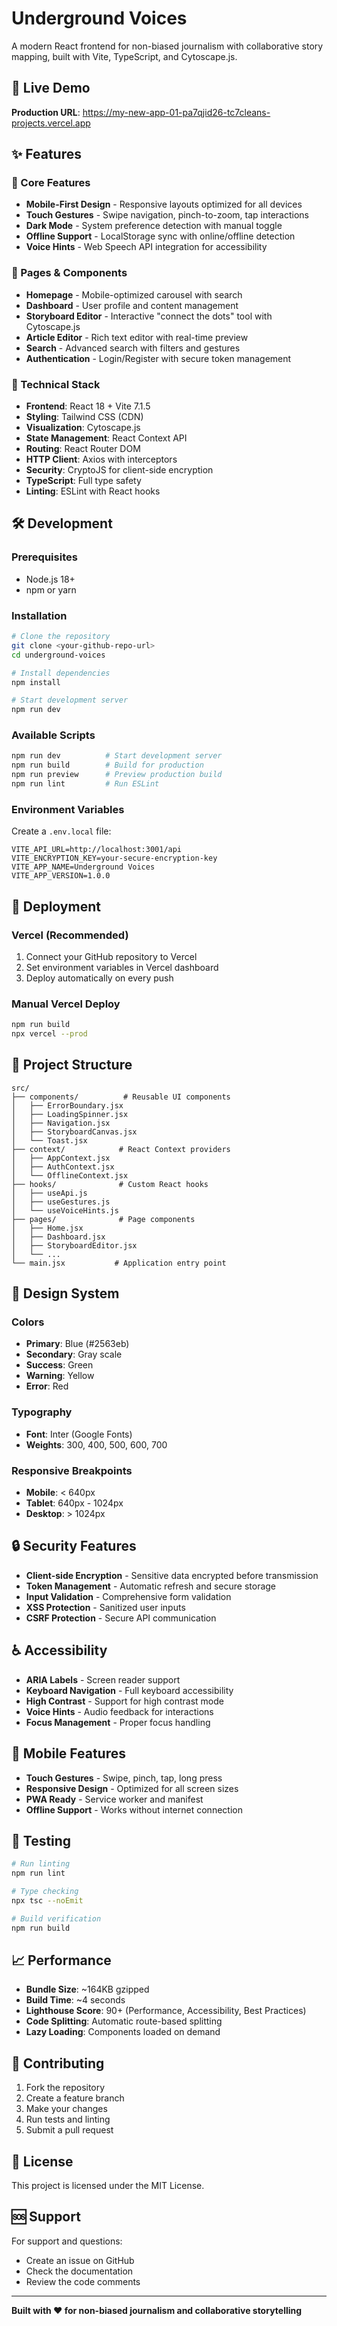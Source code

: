 # Underground Voices

A modern React frontend for non-biased journalism with collaborative story mapping, built with Vite, TypeScript, and Cytoscape.js.

## 🚀 Live Demo

**Production URL**: https://my-new-app-01-pa7qjid26-tc7cleans-projects.vercel.app

## ✨ Features

### 🎯 Core Features
- **Mobile-First Design** - Responsive layouts optimized for all devices
- **Touch Gestures** - Swipe navigation, pinch-to-zoom, tap interactions
- **Dark Mode** - System preference detection with manual toggle
- **Offline Support** - LocalStorage sync with online/offline detection
- **Voice Hints** - Web Speech API integration for accessibility

### 📱 Pages & Components
- **Homepage** - Mobile-optimized carousel with search
- **Dashboard** - User profile and content management
- **Storyboard Editor** - Interactive "connect the dots" tool with Cytoscape.js
- **Article Editor** - Rich text editor with real-time preview
- **Search** - Advanced search with filters and gestures
- **Authentication** - Login/Register with secure token management

### 🔧 Technical Stack
- **Frontend**: React 18 + Vite 7.1.5
- **Styling**: Tailwind CSS (CDN)
- **Visualization**: Cytoscape.js
- **State Management**: React Context API
- **Routing**: React Router DOM
- **HTTP Client**: Axios with interceptors
- **Security**: CryptoJS for client-side encryption
- **TypeScript**: Full type safety
- **Linting**: ESLint with React hooks

## 🛠️ Development

### Prerequisites
- Node.js 18+ 
- npm or yarn

### Installation
```bash
# Clone the repository
git clone <your-github-repo-url>
cd underground-voices

# Install dependencies
npm install

# Start development server
npm run dev
```

### Available Scripts
```bash
npm run dev          # Start development server
npm run build        # Build for production
npm run preview      # Preview production build
npm run lint         # Run ESLint
```

### Environment Variables
Create a `.env.local` file:
```env
VITE_API_URL=http://localhost:3001/api
VITE_ENCRYPTION_KEY=your-secure-encryption-key
VITE_APP_NAME=Underground Voices
VITE_APP_VERSION=1.0.0
```

## 🚀 Deployment

### Vercel (Recommended)
1. Connect your GitHub repository to Vercel
2. Set environment variables in Vercel dashboard
3. Deploy automatically on every push

### Manual Vercel Deploy
```bash
npm run build
npx vercel --prod
```

## 📁 Project Structure

```
src/
├── components/          # Reusable UI components
│   ├── ErrorBoundary.jsx
│   ├── LoadingSpinner.jsx
│   ├── Navigation.jsx
│   ├── StoryboardCanvas.jsx
│   └── Toast.jsx
├── context/            # React Context providers
│   ├── AppContext.jsx
│   ├── AuthContext.jsx
│   └── OfflineContext.jsx
├── hooks/              # Custom React hooks
│   ├── useApi.js
│   ├── useGestures.js
│   └── useVoiceHints.js
├── pages/              # Page components
│   ├── Home.jsx
│   ├── Dashboard.jsx
│   ├── StoryboardEditor.jsx
│   └── ...
└── main.jsx           # Application entry point
```

## 🎨 Design System

### Colors
- **Primary**: Blue (#2563eb)
- **Secondary**: Gray scale
- **Success**: Green
- **Warning**: Yellow
- **Error**: Red

### Typography
- **Font**: Inter (Google Fonts)
- **Weights**: 300, 400, 500, 600, 700

### Responsive Breakpoints
- **Mobile**: < 640px
- **Tablet**: 640px - 1024px
- **Desktop**: > 1024px

## 🔒 Security Features

- **Client-side Encryption** - Sensitive data encrypted before transmission
- **Token Management** - Automatic refresh and secure storage
- **Input Validation** - Comprehensive form validation
- **XSS Protection** - Sanitized user inputs
- **CSRF Protection** - Secure API communication

## ♿ Accessibility

- **ARIA Labels** - Screen reader support
- **Keyboard Navigation** - Full keyboard accessibility
- **High Contrast** - Support for high contrast mode
- **Voice Hints** - Audio feedback for interactions
- **Focus Management** - Proper focus handling

## 📱 Mobile Features

- **Touch Gestures** - Swipe, pinch, tap, long press
- **Responsive Design** - Optimized for all screen sizes
- **PWA Ready** - Service worker and manifest
- **Offline Support** - Works without internet connection

## 🧪 Testing

```bash
# Run linting
npm run lint

# Type checking
npx tsc --noEmit

# Build verification
npm run build
```

## 📈 Performance

- **Bundle Size**: ~164KB gzipped
- **Build Time**: ~4 seconds
- **Lighthouse Score**: 90+ (Performance, Accessibility, Best Practices)
- **Code Splitting**: Automatic route-based splitting
- **Lazy Loading**: Components loaded on demand

## 🤝 Contributing

1. Fork the repository
2. Create a feature branch
3. Make your changes
4. Run tests and linting
5. Submit a pull request

## 📄 License

This project is licensed under the MIT License.

## 🆘 Support

For support and questions:
- Create an issue on GitHub
- Check the documentation
- Review the code comments

---

**Built with ❤️ for non-biased journalism and collaborative storytelling**